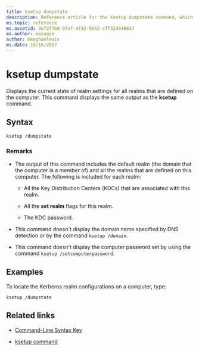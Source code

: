 ```yaml
---
title: ksetup dumpstate
description: Reference article for the ksetup dumpstate command, which displays the current state of realm settings for all realms that are defined on the computer.
ms.topic: reference
ms.assetid: 3ef2f7b8-97af-4f42-9542-cff324840637
ms.author: mosagie
author: meaghanlewis
ms.date: 10/16/2017
---
```


# ksetup dumpstate

Displays the current state of realm settings for all realms that are defined on the computer. This command displays the same output as the **ksetup** command.

## Syntax

```
ksetup /dumpstate
```

### Remarks

- The output of this command includes the default realm (the domain that the computer is a member of) and all the realms that are defined on this computer. The following is included for each realm:

  - All the Key Distribution Centers (KDCs) that are associated with this realm.

  - All the **set realm** flags for this realm.

  - The KDC password.

- This command doesn't display the domain name specified by DNS detection or by the command `ksetup /domain`.

- This command doesn't display the computer password set by using the command `ksetup /setcomputerpassword`.

## Examples

To locate the Kerberos realm configurations on a computer, type:

```
ksetup /dumpstate
```

## Related links

- [Command-Line Syntax Key](command-line-syntax-key.md)

- [ksetup command](ksetup.md)

